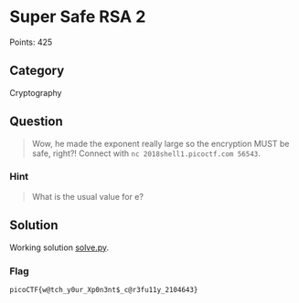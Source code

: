 # Super Safe RSA 2
Points: 425

## Category
Cryptography

## Question
>Wow, he made the exponent really large so the encryption MUST be safe, right?! Connect with `nc 2018shell1.picoctf.com 56543`. 

### Hint
>What is the usual value for e?

## Solution
Working solution [solve.py](solution/solve.py).

### Flag
`picoCTF{w@tch_y0ur_Xp0n3nt$_c@r3fu11y_2104643}`
